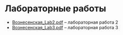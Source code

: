 # Лабораторные работы
- [Вознесенская_Lab2.pdf](./Вознесенская_Lab2.pdf) – лабораторная работа 2
- [Вознесенская_Lab3.pdf](./Вознесенская_Lab3.pdf) – лабораторная работа 3
